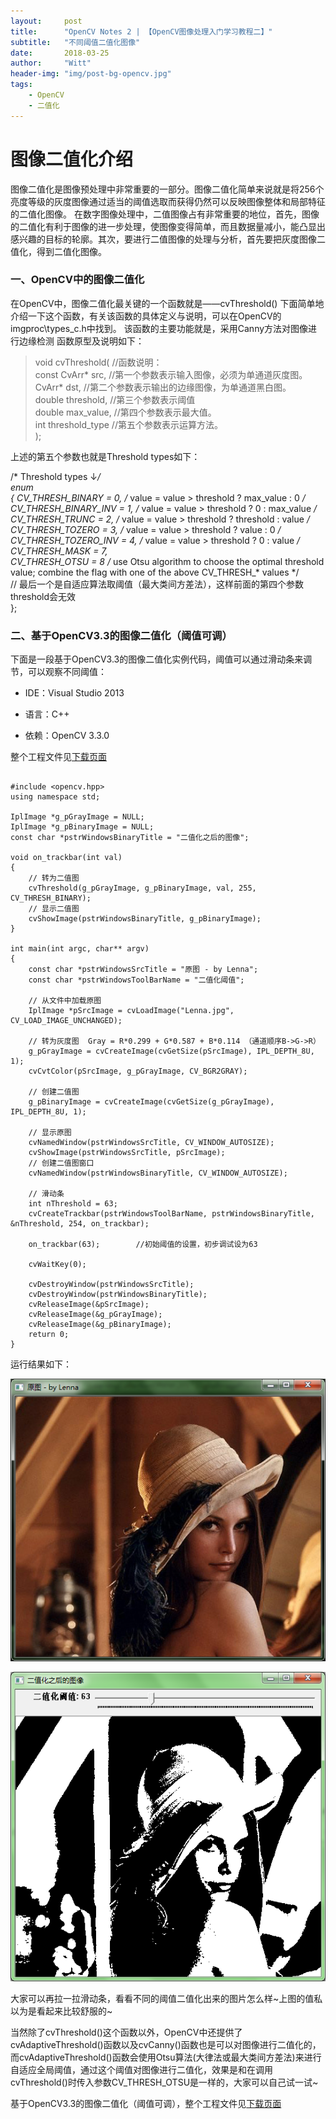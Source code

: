 ```yaml
---
layout:     post
title:      "OpenCV Notes 2 | 【OpenCV图像处理入门学习教程二】"
subtitle:   "不同阈值二值化图像"
date:       2018-03-25
author:     "Witt"
header-img: "img/post-bg-opencv.jpg"
tags:
    - OpenCV
    - 二值化
---
```


# 图像二值化介绍

图像二值化是图像预处理中非常重要的一部分。图像二值化简单来说就是将256个亮度等级的灰度图像通过适当的阈值选取而获得仍然可以反映图像整体和局部特征的二值化图像。
在数字图像处理中，二值图像占有非常重要的地位，首先，图像的二值化有利于图像的进一步处理，使图像变得简单，而且数据量减小，能凸显出感兴趣的目标的轮廓。其次，要进行二值图像的处理与分析，首先要把灰度图像二值化，得到二值化图像。

### 一、OpenCV中的图像二值化

在OpenCV中，图像二值化最关键的一个函数就是——cvThreshold()
下面简单地介绍一下这个函数，有关该函数的具体定义与说明，可以在OpenCV的imgproc\types_c.h中找到。
该函数的主要功能就是，采用Canny方法对图像进行边缘检测
函数原型及说明如下：

> void cvThreshold(               //函数说明：  
const CvArr* src,		//第一个参数表示输入图像，必须为单通道灰度图。  
CvArr* dst,			//第二个参数表示输出的边缘图像，为单通道黑白图。  
double threshold,		//第三个参数表示阈值  
double max_value,		//第四个参数表示最大值。  
int threshold_type		//第五个参数表示运算方法。  
);

上述的第五个参数也就是Threshold types如下：

> 
/* Threshold types ↓*/  
enum  
{	CV_THRESH_BINARY = 0,  /* value = value > threshold ? max_value : 0       */  
	CV_THRESH_BINARY_INV = 1,  /* value = value > threshold ? 0 : max_value       */  
	CV_THRESH_TRUNC = 2,  /* value = value > threshold ? threshold : value   */  
	CV_THRESH_TOZERO = 3,  /* value = value > threshold ? value : 0           */  
	CV_THRESH_TOZERO_INV = 4,  /* value = value > threshold ? 0 : value           */  
	CV_THRESH_MASK = 7,  
	CV_THRESH_OTSU = 8  /* use Otsu algorithm to choose the optimal threshold value; combine the flag with one of the above CV_THRESH_* values */  
  //    最后一个是自适应算法取阈值（最大类间方差法），这样前面的第四个参数threshold会无效  
};

### 二、基于OpenCV3.3的图像二值化（阈值可调）

下面是一段基于OpenCV3.3的图像二值化实例代码，阈值可以通过滑动条来调节，可以观察不同阈值：

* IDE：Visual Studio 2013

* 语言：C++

* 依赖：OpenCV 3.3.0

整个工程文件见[下载页面](https://github.com/primetong/LearningCollectionOfWitt/tree/master/2017.DigitalImageProcessing/Binarization)

```

#include <opencv.hpp>
using namespace std;

IplImage *g_pGrayImage = NULL;
IplImage *g_pBinaryImage = NULL;
const char *pstrWindowsBinaryTitle = "二值化之后的图像";

void on_trackbar(int val)
{
	// 转为二值图  
	cvThreshold(g_pGrayImage, g_pBinaryImage, val, 255, CV_THRESH_BINARY);
	// 显示二值图  
	cvShowImage(pstrWindowsBinaryTitle, g_pBinaryImage);
}

int main(int argc, char** argv)
{
	const char *pstrWindowsSrcTitle = "原图 - by Lenna";
	const char *pstrWindowsToolBarName = "二值化阈值";

	// 从文件中加载原图  
	IplImage *pSrcImage = cvLoadImage("Lenna.jpg", CV_LOAD_IMAGE_UNCHANGED);

	// 转为灰度图  Gray = R*0.299 + G*0.587 + B*0.114 （通道顺序B->G->R）
	g_pGrayImage = cvCreateImage(cvGetSize(pSrcImage), IPL_DEPTH_8U, 1);
	cvCvtColor(pSrcImage, g_pGrayImage, CV_BGR2GRAY);

	// 创建二值图  
	g_pBinaryImage = cvCreateImage(cvGetSize(g_pGrayImage), IPL_DEPTH_8U, 1);

	// 显示原图  
	cvNamedWindow(pstrWindowsSrcTitle, CV_WINDOW_AUTOSIZE);
	cvShowImage(pstrWindowsSrcTitle, pSrcImage);
	// 创建二值图窗口  
	cvNamedWindow(pstrWindowsBinaryTitle, CV_WINDOW_AUTOSIZE);

	// 滑动条    
	int nThreshold = 63;
	cvCreateTrackbar(pstrWindowsToolBarName, pstrWindowsBinaryTitle, &nThreshold, 254, on_trackbar);

	on_trackbar(63);		//初始阈值的设置，初步调试设为63

	cvWaitKey(0);

	cvDestroyWindow(pstrWindowsSrcTitle);
	cvDestroyWindow(pstrWindowsBinaryTitle);
	cvReleaseImage(&pSrcImage);
	cvReleaseImage(&g_pGrayImage);
	cvReleaseImage(&g_pBinaryImage);
	return 0;
}

```

运行结果如下：

![Jpeg-error](/img/in-post/opencv-binarization/binarization-origin.png)

![Jpeg-error](/img/in-post/opencv-binarization/binarization-result.png)

大家可以再拉一拉滑动条，看看不同的阈值二值化出来的图片怎么样~上图的值私以为是看起来比较舒服的~

当然除了cvThreshold()这个函数以外，OpenCV中还提供了cvAdaptiveThreshold()函数以及cvCanny()函数也是可以对图像进行二值化的，而cvAdaptiveThreshold()函数会使用Otsu算法(大律法或最大类间方差法)来进行自适应全局阈值，通过这个阈值对图像进行二值化，效果是和在调用cvThreshold()时传入参数CV_THRESH_OTSU是一样的，大家可以自己试一试~

基于OpenCV3.3的图像二值化（阈值可调），整个工程文件见[下载页面](https://github.com/primetong/LearningCollectionOfWitt/tree/master/2017.DigitalImageProcessing/Binarization)